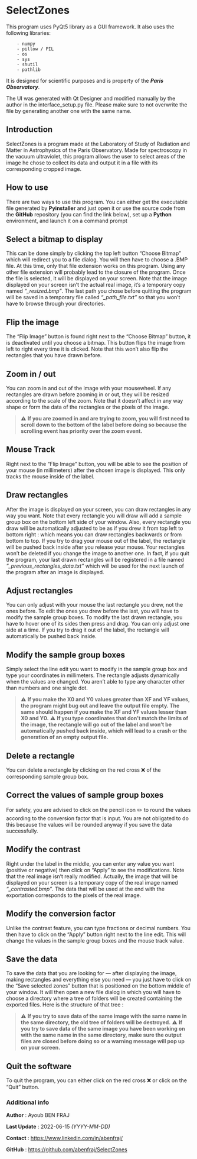 # SelectZones
 
This program uses PyQt5 library as a GUI framework.
It also uses the following libraries:
```
    - numpy 
    - pillow / PIL
    - os
    - sys
    - shutil
    - pathlib
```
It is designed for scientific purposes and is property of the <i><b>Paris Observatory</b></i>.

The UI was generated with Qt Designer and modified manually by the author in the interface_setup.py file. Please make sure to not overwrite the file by generating another one with the same name.

## Introduction

SelectZones is a program made at the Laboratory of Study of Radiation and Matter in Astrophysics of the Paris Observatory. Made for spectroscopy in the vacuum ultraviolet, this program allows the user to select areas of the image he chose to collect its data and output it in a file with its corresponding cropped image.

## How to use

There are two ways to use this program. You can either get the executable file generated by <b>Pyinstaller</b> and just open it or use the source code from the <b>GitHub</b> repository (you can find the link below), set up a <b>Python</b> environment, and launch it on a command prompt

## Select a bitmap to display

This can be done simply by clicking the top left button “Choose Bitmap” which will redirect you to a file dialog. You will then have to choose a .BMP file. At this time, only that file extension works on this program. Using any other file extension will probably lead to the closure of the program. Once the file is selected, it will be displayed on your screen. Note that the image displayed on your screen isn’t the actual real image, it’s a temporary copy named <i>“_resized.bmp”</i>. The last path you chose before quitting the program will be saved in a temporary file called <i>“_path_file.txt”</i> so that you won’t have to browse through your directories.

## Flip the image

The “Flip Image” button is found right next to the “Choose Bitmap” button, it is deactivated until you choose a bitmap. This button flips the image from left to right every time it is clicked. Note that this won’t also flip the rectangles that you have drawn before.

## Zoom in / out

You can zoom in and out of the image with your mousewheel. If any rectangles are drawn before zooming in or out, they will be resized according to the scale of the zoom. Note that it doesn’t affect in any way shape or form the data of the rectangles or the pixels of the image. 
> :warning: **If you are zoomed in and are trying to zoom, you will first need to scroll down to the bottom of the label before doing so because the scrolling event has priority over the zoom event.**

## Mouse Track

Right next to the “Flip Image” button, you will be able to see the position of your mouse (in millimeters) after the chosen image is displayed. This only tracks the mouse inside of the label.

## Draw rectangles

After the image is displayed on your screen, you can draw rectangles in any way you want. Note that every rectangle you will draw will add a sample group box on the bottom left side of your window. Also, every rectangle you draw will be automatically adjusted to be as if you drew it from top left to bottom right : which means you can draw rectangles backwards or from bottom to top. If you try to drag your mouse out of the label, the rectangle will be pushed back inside after you release your mouse. Your rectangles won’t be deleted if you change the image to another one. In fact, if you quit the program, your last drawn rectangles will be registered in a file named <i>”_previous_rectangles_data.txt”</i> which will be used for the next launch of the program after an image is displayed.

## Adjust rectangles

You can only adjust with your mouse the last rectangle you drew, not the ones before. To edit the ones you drew before the last, you will have to modify the sample group boxes. To modify the last drawn rectangle, you have to hover one of its sides then press and drag. You can only adjust one side at a time. If you try to drag it out of the label, the rectangle will automatically be pushed back inside.

## Modify the sample group boxes

Simply select the line edit you want to modify in the sample group box and type your coordinates in millimeters. The rectangle adjusts dynamically when the values are changed. You aren’t able to type any character other than numbers and one single dot. 

> :warning: **If you make the X0 and Y0 values greater than XF and YF values, the program might bug out and leave the output file empty. The same should happen if you make the XF and YF values lesser than X0 and Y0.**
> :warning: **If you type coordinates that don’t match the limits of the image, the rectangle will go out of the label and won’t be automatically pushed back inside, which will lead to a crash or the generation of an empty output file.**

## Delete a rectangle

You can delete a rectangle by clicking on the red cross :x: of the corresponding sample group box.

## Correct the values of sample group boxes

For safety, you are advised to click on the pencil icon :pencil2: to round the values according to the conversion factor that is input. You are not obligated to do this because the values will be rounded anyway if you save the data successfully.

## Modify the contrast

Right under the label in the middle, you can enter any value you want (positive or negative) then click on “Apply” to see the modifications. Note that the real image isn’t really modified. Actually, the image that will be displayed on your screen is a temporary copy of the real image named <i>“_contrasted.bmp”</i>. The data that will be used at the end with the exportation corresponds to the pixels of the real image.

## Modify the conversion factor

Unlike the contrast feature, you can type fractions or decimal numbers. You then have to click on the “Apply” button right next to the line edit. This will change the values in the sample group boxes and the mouse track value.

## Save the data

To save the data that you are looking for — after displaying the image, making rectangles and everything else you need — you just have to click on the “Save selected zones” button that is positioned on the bottom middle of your window. It will then open a new file dialog in which you will have to choose a directory where a tree of folders will be created containing the exported files. Here is the structure of that tree :


> :warning: **If you try to save data of the same image with the same name in the same directory, the old tree of folders will be destroyed.**
> :warning: **If you try to save data of the same image you have been working on with the same name in the same directory, make sure the output files are closed before doing so or a warning message will pop up on your screen.**

## Quit the software

To quit the program, you can either click on the red cross :x: or click on the “Quit” button.

### Additional info
__Author__ : Ayoub BEN FRAJ

__Last Update__ : 2022-06-15 <i>(YYYY-MM-DD)</i>

__Contact__ : https://www.linkedin.com/in/abenfraj/

__GitHub__ : https://github.com/abenfraj/SelectZones